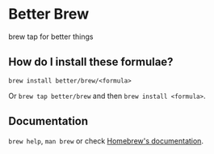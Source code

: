 # Better Brew
brew tap for better things

## How do I install these formulae?
`brew install better/brew/<formula>`

Or `brew tap better/brew` and then `brew install <formula>`.

## Documentation
`brew help`, `man brew` or check [Homebrew's documentation](https://docs.brew.sh).
